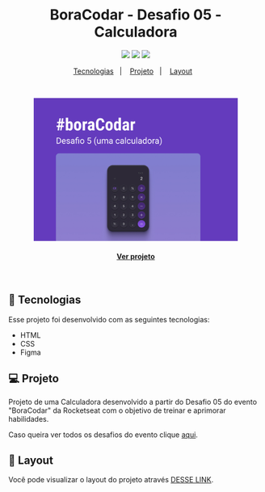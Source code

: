 <h1 align="center">BoraCodar - Desafio 05 - Calculadora</h1>

<p align="center">
  <a alt="HTML5">
    <img src="https://img.shields.io/badge/HTML5-E34F26?logo=html5&logoColor=fff&style=for-the-badge" />
  </a>
  <a alt="CSS3">
    <img src="https://img.shields.io/badge/CSS3-1572B6?logo=css3&logoColor=fff&style=for-the-badge" />
  </a>
  <a alt="Figma">
     <img src="https://img.shields.io/badge/Figma-F24E1E?logo=figma&logoColor=white&style=for-the-badge" />
  </a>
</p>

<p align="center">
  <a href="#-tecnologias">Tecnologias</a>&nbsp;&nbsp;&nbsp;|&nbsp;&nbsp;&nbsp;
  <a href="#-projeto">Projeto</a>&nbsp;&nbsp;&nbsp;|&nbsp;&nbsp;&nbsp;
  <a href="#-layout">Layout</a>&nbsp;&nbsp;&nbsp;
</p>

<br>
<p align="center">
  <img alt="Imagem do projeto." src=".github/preview05.jpg" width="80%">
</p>

<h4 align="center">
  
  [Ver projeto](https://gabrielcenteiofreitas.github.io/estudos-rocketseat-boracodar05-calculadora/)
</h4>

<br>


## 🚀 Tecnologias

Esse projeto foi desenvolvido com as seguintes tecnologias:

- HTML
- CSS
- Figma


## 💻 Projeto

Projeto de uma Calculadora desenvolvido a partir do Desafio 05 do evento "BoraCodar" da Rocketseat com o objetivo de treinar e aprimorar habilidades.

Caso queira ver todos os desafios do evento clique [aqui](https://github.com/GabrielCenteioFreitas/estudos-rocketseat-boracodar).

## 🔖 Layout

Você pode visualizar o layout do projeto através [DESSE LINK](https://www.figma.com/community/file/1202607074523509182).
